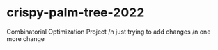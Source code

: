 # crispy-palm-tree-2022
Combinatorial Optimization Project /n
just trying to add changes /n
one more change
